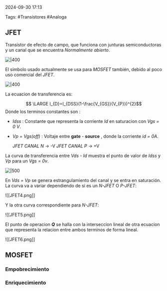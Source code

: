 2024-09-30 17:13

Tags: #Transistores #Analoga 

## JFET

Transistor de efecto de campo, que funciona con junturas semiconductoras y un canal que se encuentra _Normalmente abierto_.

![|400](JFET1.png)

El símbolo usado actualmente se usa para _MOSFET_ también, debido al poco uso comercial del _JFET_.

![|400](JFET2.png)

La ecuacion de transferencia es:

$$ \LARGE I_{D}=I_{DSS}(1-\frac{V_{GS}}{V_{P}})^{2}$$ 
Donde los terminos constantes son :
* _Idss_ : Constante que representa la corriente _Id_ en saturacion con _Vgs = 0 V_. 
* _Vp_  = _Vgs(off)_ : Voltaje entre **gate** - **source** , donde la corriente _id  = 0A_.

	*JFET CANAL N* -> -V
	*JFET CANAL P* -> +V

La curva de transferencia entre _Vds - Id_ muestra el punto de valor de _Idss_ y _Vp_ para un _Vgs = 0v_.

![|500](Imagenes/Jfet3.png)

En _Vds = Vp_ se genera estrangulamiento del canal y se entra en saturación. La curva va a variar dependiendo de si es un _N-JFET_ O _P-JFET_:

![[JFET4.png]]

Y la otra curva correspondiente para _N-JFET_:

![[JFET5.png]]

El punto de operacion ***Q*** se halla con la interseccion lineal de otra ecuacion que representa la relacion entre ambos terminos de forma lineal.

![[JFET6.png]]


## MOSFET

### Empobrecimiento



### Enriquecimiento


